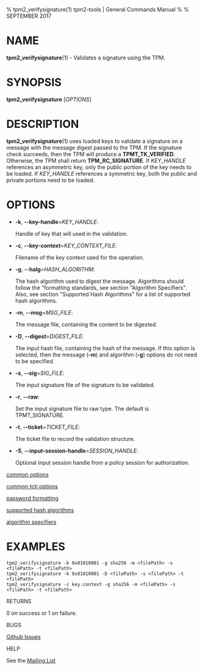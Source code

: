 % tpm2_verifysignature(1) tpm2-tools | General Commands Manual
%
% SEPTEMBER 2017

# NAME

**tpm2_verifysignature**(1) - Validates a signature using the TPM.

# SYNOPSIS

**tpm2_verifysignature** [*OPTIONS*]

# DESCRIPTION

**tpm2_verifysignature**(1) uses loaded keys to validate a signature on a message
with the message digest passed to the TPM. If the signature check succeeds,
then the TPM will produce a **TPMT_TK_VERIFIED**. Otherwise, the TPM shall return
**TPM_RC_SIGNATURE**. If _KEY\_HANDLE_ references an asymmetric key, only the
public portion of the key needs to be loaded. If _KEY\_HANDLE_ references a
symmetric key, both the public and private portions need to be loaded.

# OPTIONS

  * **-k**, **--key-handle**=_KEY\_HANDLE_:

    Handle of key that will used in the validation.

  * **-c**, **--key-context**=_KEY\_CONTEXT\_FILE_:

    Filename of the key context used for the operation.

  * **-g**, **--halg**=_HASH\_ALGORITHM_:

    The hash algorithm used to digest the message.
    Algorithms should follow the "formatting standards, see section
    "Algorithm Specifiers".
    Also, see section "Supported Hash Algorithms" for a list of supported hash
    algorithms.

  * **-m**, **--msg**=_MSG\_FILE_:

    The message file, containing the content to be  digested.

  * **-D**, **--digest**=_DIGEST\_FILE_:

    The input hash file, containing the hash of the message. If this option is
    selected, then the message (**-m**) and algorithm (**-g**) options do not need
    to be specified.

  * **-s**, **--sig**=_SIG\_FILE_:

    The input signature file of the signature to be validated.

  * **-r**, **--raw**:

    Set the input signature file to raw type. The default is TPMT_SIGNATURE.

  * **-t**, **--ticket**=_TICKET\_FILE_:

    The ticket file to record the validation structure.

  * **-S**, **--input-session-handle**=_SESSION\_HANDLE_:

    Optional Input session handle from a policy session for authorization.

[common options](common/options.md)

[common tcti options](common/tcti.md)

[password formatting](common/password.md)

[supported hash algorithms](common/hash.md)

[algorithm specifiers](common/alg.md)

# EXAMPLES

```
tpm2_verifysignature -k 0x81010001 -g sha256 -m <filePath> -s <filePath> -t <filePath>
tpm2_verifysignature -k 0x81010001 -D <filePath> -s <filePath> -t <filePath>
tpm2_verifysignature -c key.context -g sha256 -m <filePath> -s <filePath> -t <filePath>
```

RETURNS

0 on success or 1 on failure.

BUGS

[Github Issues](https://github.com/01org/tpm2-tools/issues)

HELP

See the [Mailing List](https://lists.01.org/mailman/listinfo/tpm2)